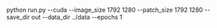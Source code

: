 python run.py --cuda --image_size 1792 1280 --patch_size 1792 1280 --save_dir out --data_dir ../data --epochs 1